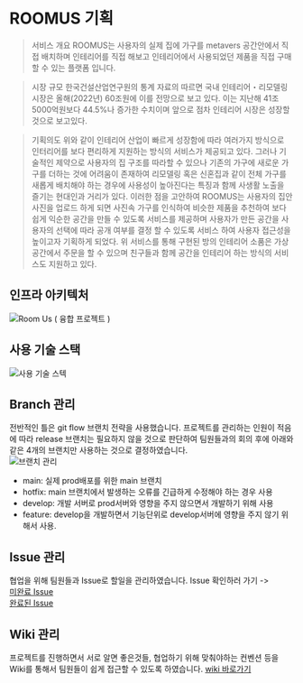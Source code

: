# ROOMUS 기획
> 서비스 개요
  ROOMUS는 사용자의 실제 집에 가구를 metavers 공간안에서 직접 배치하며 인테리어를 직접 해보고 인테리어에서 사용되었던 제품을 직접 구매할 수 있는 플랫폼 입니다.

> 시장 규모
  한국건설산업연구원의 통계 자료의 따르면 국내 인테리어・리모델링 시장은 올해(2022년) 60조원에 이를 전망으로 보고 있다.
  이는 지난해 41조5000억원보다 44.5%나 증가한 수치이며 앞으로 점차 인테리어 시장은 성장할 것으로 보고있다.
  
> 기획의도
  위와 같이 인테리어 산업이 빠르게 성장함에 따라 여러가지 방식으로 인터리어를 보다 편리하게 지원하는 방식의 서비스가 제공되고 있다.
  그러나 기술적인 제약으로 사용자의 집 구조를 따라할 수 있으나 기존의 가구에 새로운 가구를 더하는 것에 어려움이 존재하여 
  리모델링 혹은 신혼집과 같이 전체 가구를 새롭게 배치해야 하는 경우에 사용성이 높아진다는 특징과 함께 사생활 노출을 즐기는 현대인과 거리가 있다.
  이러한 점을 고안하여 ROOMUS는 사용자의 집안 사진을 업로드 하게 되면 사진속 가구를 인식하여 비슷한 제품을 추천하여 보다 쉽게 익순한 공간을 만들 수 있도록 서비스를 제공하며
  사용자가 만든 공간을 사용자의 선택에 따라 공개 여부를 결정 할 수 있도록 서비스 하여 사용자 접근성을 높이고자 기획하게 되었다.
  위 서비스를 통해 구현된 방의 인테리어 소품은 가상 공간에서 주문을 할 수 있으며 친구들과 함께 공간을 인테리어 하는 방식의 서비스도 지원하고 있다.

## 인프라 아키텍처
![Room Us ( 융합 프로젝트 )](https://user-images.githubusercontent.com/67566068/204130050-e55da51b-f8d9-4286-9272-05e05b2e7416.png)

## 사용 기술 스택
![사용 기술 스텍](https://user-images.githubusercontent.com/67566068/204131442-d6a865c2-9835-4780-874e-ddf67043281c.png)

## Branch 관리  
전반적인 틀은 git flow 브랜치 전략을 사용했습니다. 프로젝트를 관리하는 인원이 적음에 따라 release 브랜치는 필요하지 않을 것으로 판단하여 팀원들과의 회의 후에 아래와 같은 4개의 브랜치만 사용하는 것으로 결정하였습니다.  
![브랜치 관리](https://user-images.githubusercontent.com/96860725/204175676-9cf7e3a6-c63e-4204-b202-c3b0f2ab7a2b.png)
- main: 실제 prod배포를 위한 main 브랜치
- hotfix: main 브랜치에서 발생하는 오류를 긴급하게 수정해야 하는 경우 사용
- develop: 개발 서버로 prod서버와 영향을 주지 않으면서 개발하기 위해 사용
- feature: develop을 개발하면서 기능단위로 develop서버에 영향을 주지 않기 위해서 사용.
  
## Issue 관리  
협업을 위해 팀원들과 Issue로 할일을 관리하였습니다. Issue 확인하러 가기 ->  
[미완료 Issue](https://github.com/mtvs-6man/roomus-application-server/issues)  
[완료된 Issue](https://github.com/mtvs-6man/roomus-application-server/issues?q=is%3Aissue+is%3Aclosed)

## Wiki 관리  
프로젝트를 진행하면서 서로 알면 좋은것들, 협업하기 위해 맞춰야하는 컨벤션 등을 Wiki를 통해서 팀원들이 쉽게 접근할 수 있도록 하였습니다.
[wiki 바로가기](https://github.com/mtvs-6man/roomus-application-server/wiki)
